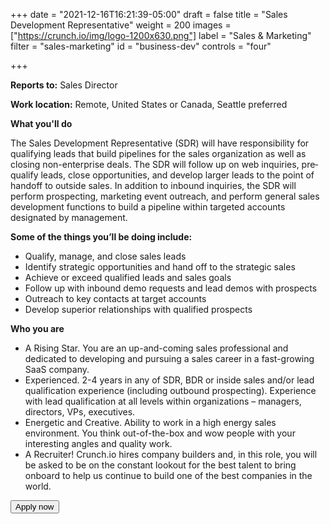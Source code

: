 +++
date = "2021-12-16T16:21:39-05:00"
draft = false
title = "Sales Development Representative"
weight = 200
images = ["https://crunch.io/img/logo-1200x630.png"]
label = "Sales & Marketing"
filter = "sales-marketing"
id = "business-dev"
controls = "four"

+++

**Reports to:** Sales Director

**Work location:** Remote, United States or Canada, Seattle preferred

**What you'll do**

The Sales Development Representative (SDR) will have responsibility for qualifying leads that build pipelines for the sales organization as well as closing non-enterprise deals. The SDR will follow up on web inquiries, pre‐qualify leads, close opportunities, and develop larger leads to the point of handoff to outside sales. In addition to inbound inquiries, the SDR will perform prospecting, marketing event outreach, and perform general sales development functions to build a pipeline within targeted accounts designated by management.

**Some of the things you’ll be doing include:**

- Qualify, manage, and close sales leads
- Identify strategic opportunities and hand off to the strategic sales
- Achieve or exceed qualified leads and sales goals
- Follow up with inbound demo requests and lead demos with prospects
- Outreach to key contacts at target accounts
- Develop superior relationships with qualified prospects

**Who you are**

- A Rising Star. You are an up-and-coming sales professional and dedicated to developing and pursuing a sales career in a fast-growing SaaS company.
- Experienced. 2-4 years in any of SDR, BDR or inside sales and/or lead qualification experience (including outbound prospecting). Experience with lead qualification at all levels within organizations – managers, directors, VPs, executives.
- Energetic and Creative. Ability to work in a high energy sales environment. You think out-of-the-box and wow people with your interesting angles and quality work.
- A Recruiter! Crunch.io hires company builders and, in this role, you will be asked to be on the constant lookout for the best talent to bring onboard to help us continue to build one of the best companies in the world.


<button class="btn btn-success" onclick="location.href='https://smrtr.io/4F6hw';">Apply now</button>
